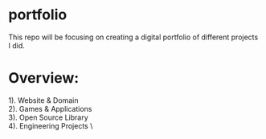 # portfolio
This repo will be focusing on creating a digital portfolio of different projects I did. 
# Overview: 
1). Website & Domain \
2). Games & Applications \
3). Open Source Library \
4). Engineering Projects \
